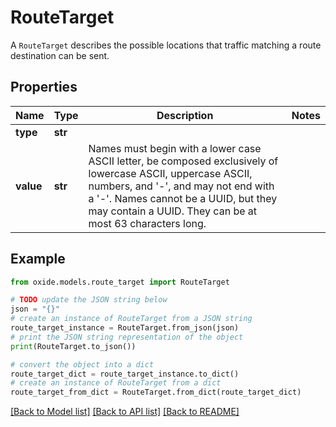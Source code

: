 # RouteTarget

A `RouteTarget` describes the possible locations that traffic matching a route destination can be sent.

## Properties

Name | Type | Description | Notes
------------ | ------------- | ------------- | -------------
**type** | **str** |  | 
**value** | **str** | Names must begin with a lower case ASCII letter, be composed exclusively of lowercase ASCII, uppercase ASCII, numbers, and &#39;-&#39;, and may not end with a &#39;-&#39;. Names cannot be a UUID, but they may contain a UUID. They can be at most 63 characters long. | 

## Example

```python
from oxide.models.route_target import RouteTarget

# TODO update the JSON string below
json = "{}"
# create an instance of RouteTarget from a JSON string
route_target_instance = RouteTarget.from_json(json)
# print the JSON string representation of the object
print(RouteTarget.to_json())

# convert the object into a dict
route_target_dict = route_target_instance.to_dict()
# create an instance of RouteTarget from a dict
route_target_from_dict = RouteTarget.from_dict(route_target_dict)
```
[[Back to Model list]](../README.md#documentation-for-models) [[Back to API list]](../README.md#documentation-for-api-endpoints) [[Back to README]](../README.md)


